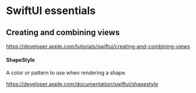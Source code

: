 #  SwiftUI essentials
## Creating and combining views

https://developer.apple.com/tutorials/swiftui/creating-and-combining-views


#### ShapeStyle
A color or pattern to use when rendering a shape.

https://developer.apple.com/documentation/swiftui/shapestyle

